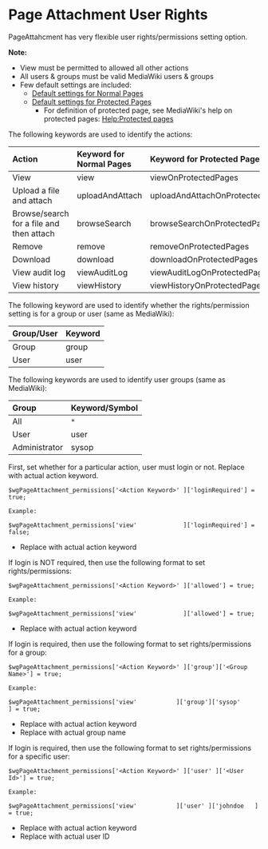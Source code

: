 # Page Attachment User Rights #
PageAttahcment has very flexible user rights/permissions setting option.

**Note:**
  * View must be permitted to allowed all other actions
  * All users & groups must be valid MediaWiki users & groups
  * Few default settings are included:
    * [Default settings for Normal Pages](PageAttachmentUserRightsOnNormalPages.md)
    * [Default settings for Protected Pages](PageAttachmentUserRightsOnProtectedPages.md)
      * For definition of protected page, see MediaWiki's help on protected pages: [Help:Protected pages](http://www.mediawiki.org/wiki/Help:Protected_pages)

The following keywords are used to identify the actions:

| **Action**                                 | **Keyword for Normal Pages**   | **Keyword for Protected Pages**    |
|:-------------------------------------------|:-------------------------------|:-----------------------------------|
| View                                     | view                         | viewOnProtectedPages             |
| Upload a file and attach                 | uploadAndAttach              | uploadAndAttachOnProtectedPages  |
| Browse/search for a file and then attach | browseSearch                 | browseSearchOnProtectedPages     |
| Remove                                   | remove                       | removeOnProtectedPages           |
| Download                                 | download                     | downloadOnProtectedPages         |
| View audit log                           | viewAuditLog                 | viewAuditLogOnProtectedPages     |
| View history                             | viewHistory                  | viewHistoryOnProtectedPages      |


The following keyword are used to identify whether the rights/permission setting is for a group or user (same as MediaWiki):

| **Group/User**  | **Keyword** |
|:----------------|:------------|
| Group         | group     |
| User          | user      |


The following keywords are used to identify user groups (same as MediaWiki):

| **Group**       | **Keyword/Symbol** |
|:----------------|:-------------------|
| All           | `*`              |
| User          | user             |
| Administrator | sysop            |


First, set whether for a particular action, user must login or not.  Replace <Action Keyword> with actual action keyword.

```
$wgPageAttachment_permissions['<Action Keyword>' ]['loginRequired'] = true;

Example:

$wgPageAttachment_permissions['view'             ]['loginRequired'] = false;

```
  * Replace <Action Keyword> with actual action keyword


If login is NOT required, then use the following format to set rights/permissions:

```
$wgPageAttachment_permissions['<Action Keyword>' ]['allowed'] = true;

Example:

$wgPageAttachment_permissions['view'             ]['allowed'] = true;

```
  * Replace <Action Keyword> with actual action keyword

If login is required, then use the following format to set rights/permissions for a group:

```
$wgPageAttachment_permissions['<Action Keyword>' ]['group']['<Group Name>'] = true;

Example:

$wgPageAttachment_permissions['view'           ]['group']['sysop'       ] = true;

```
  * Replace <Action Keyword> with actual action keyword
  * Replace <Group Name> with actual group name

If login is required, then use the following format to set rights/permissions for a specific user:

```
$wgPageAttachment_permissions['<Action Keyword>' ]['user' ]['<User Id>'] = true;

Example:

$wgPageAttachment_permissions['view'           ]['user' ]['johndoe   ] = true;

```
  * Replace <Action Keyword> with actual action keyword
  * Replace <User Id> with actual user ID
